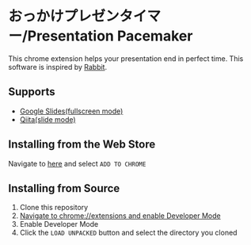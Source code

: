 # おっかけプレゼンタイマー/Presentation Pacemaker

This chrome extension helps your presentation end in perfect time.
This software is inspired by [Rabbit](https://github.com/rabbit-shocker/rabbit).

## Supports
- [Google Slides(fullscreen mode)](https://www.google.com/intl/en_US/slides/about/)
- [Qiita(slide mode)](https://qiita.com/Qiita/items/4ff5873776992f0511d6)

## Installing from the Web Store
Navigate to [here](https://chrome.google.com/webstore/detail/presentation-pacemaker/aeejfbfmmahlmbgllbdobndmjhkgkgpb) and select `ADD TO CHROME`

## Installing from Source
1. Clone this repository
2. [Navigate to chrome://extensions and enable Developer Mode](https://developer.chrome.com/extensions/getstarted)
3. Enable Developer Mode
4. Click the `LOAD UNPACKED` button and select the directory you cloned

